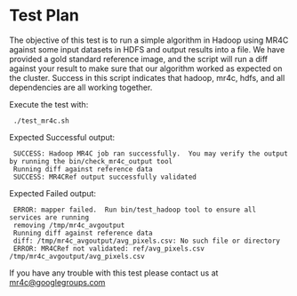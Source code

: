 Test Plan
=========

The objective of this test is to run a simple algorithm in Hadoop using MR4C against some input datasets in HDFS and output results into a file. We have provided a gold standard reference image, and the script will run a diff against your result to make sure that our algorithm worked as expected on the cluster. Success in this script indicates that hadoop, mr4c, hdfs, and all dependencies are all working together.

Execute the test with:

     ./test_mr4c.sh

Expected Successful output:

     SUCCESS: Hadoop MR4C job ran successfully.  You may verify the output by running the bin/check_mr4c_output tool
     Running diff against reference data
     SUCCESS: MR4CRef output successfully validated

Expected Failed output:

     ERROR: mapper failed.  Run bin/test_hadoop tool to ensure all services are running
     removing /tmp/mr4c_avgoutput
     Running diff against reference data
     diff: /tmp/mr4c_avgoutput/avg_pixels.csv: No such file or directory
     ERROR: MR4CRef not validated: ref/avg_pixels.csv /tmp/mr4c_avgoutput/avg_pixels.csv

If you have any trouble with this test please contact us at mr4c@googlegroups.com
